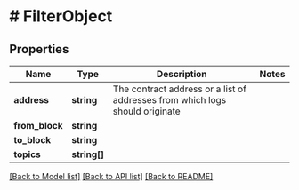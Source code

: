 # # FilterObject

## Properties

Name | Type | Description | Notes
------------ | ------------- | ------------- | -------------
**address** | **string** | The contract address or a list of addresses from which logs should originate |
**from_block** | **string** |  |
**to_block** | **string** |  |
**topics** | **string[]** |  |

[[Back to Model list]](../../README.md#models) [[Back to API list]](../../README.md#endpoints) [[Back to README]](../../README.md)
